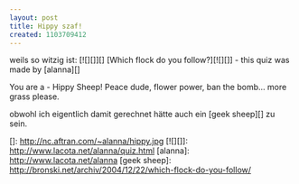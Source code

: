 ```yaml
---
layout: post
title: Hippy szaf!
created: 1103709412
---
```

weils so witzig ist: [![][]][] [Which flock do you follow?][![][]] -
this quiz was made by [alanna][]

You are a - Hippy Sheep! Peace dude, flower power, ban the bomb… more
grass please.

obwohl ich eigentlich damit gerechnet hätte auch ein [geek sheep][] zu
sein.

  []: http://nc.aftran.com/~alanna/hippy.jpg
  [![][]]: http://www.lacota.net/alanna/quiz.html
  [alanna]: http://www.lacota.net/alanna
  [geek sheep]: http://bronski.net/archiv/2004/12/22/which-flock-do-you-follow/
